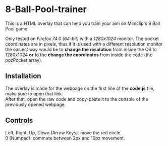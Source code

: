 # 8-Ball-Pool-trainer
This is a HTML overlay that can help you train your aim on Miniclip's 8 Ball Pool game.  
  
Only tested on _Firefox 74.0 (64-bit)_ with a _1280x1024_ monitor. The pocket coordinates are in pixels, thus if it is used with a different resolution monitor the easiest way would be to **change the resolution** from inside the OS to 1280x1024 **or** to the **change the coordinates** from inside the code (the pozPocket array).
  
## Installation
The overlay is made for the webpage on the first line of the **code.js** file, make sure to open that link.  
After that, open the raw code and copy-paste it to the console of the previously opened webpage.
  
## Controls
Left, Right, Up, Down (Arrow Keys): move the red circle.  
0 (Numpad): commute between 2px and 10px movement.
